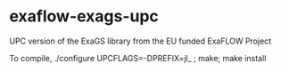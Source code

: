 # exaflow-exags-upc
UPC version of the ExaGS library from the EU funded ExaFLOW Project

To compile, ./configure UPCFLAGS=-DPREFIX=jl_ ; make; make install
